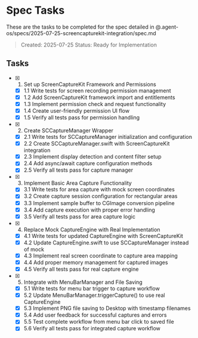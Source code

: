 # Spec Tasks

These are the tasks to be completed for the spec detailed in @.agent-os/specs/2025-07-25-screencapturekit-integration/spec.md

> Created: 2025-07-25
> Status: Ready for Implementation

## Tasks

- [x] 1. Set up ScreenCaptureKit Framework and Permissions
  - [x] 1.1 Write tests for screen recording permission management
  - [x] 1.2 Add ScreenCaptureKit framework import and entitlements
  - [x] 1.3 Implement permission check and request functionality
  - [x] 1.4 Create user-friendly permission UI flow
  - [x] 1.5 Verify all tests pass for permission handling

- [x] 2. Create SCCaptureManager Wrapper
  - [x] 2.1 Write tests for SCCaptureManager initialization and configuration
  - [x] 2.2 Create SCCaptureManager.swift with ScreenCaptureKit integration
  - [x] 2.3 Implement display detection and content filter setup
  - [x] 2.4 Add async/await capture configuration methods
  - [x] 2.5 Verify all tests pass for capture manager

- [x] 3. Implement Basic Area Capture Functionality
  - [x] 3.1 Write tests for area capture with mock screen coordinates
  - [x] 3.2 Create capture session configuration for rectangular areas
  - [x] 3.3 Implement sample buffer to CGImage conversion pipeline
  - [x] 3.4 Add capture execution with proper error handling
  - [x] 3.5 Verify all tests pass for area capture logic

- [x] 4. Replace Mock CaptureEngine with Real Implementation
  - [x] 4.1 Write tests for updated CaptureEngine with ScreenCaptureKit
  - [x] 4.2 Update CaptureEngine.swift to use SCCaptureManager instead of mock
  - [x] 4.3 Implement real screen coordinate to capture area mapping
  - [x] 4.4 Add proper memory management for captured images
  - [x] 4.5 Verify all tests pass for real capture engine

- [x] 5. Integrate with MenuBarManager and File Saving
  - [x] 5.1 Write tests for menu bar trigger to capture workflow
  - [x] 5.2 Update MenuBarManager.triggerCapture() to use real CaptureEngine
  - [x] 5.3 Implement PNG file saving to Desktop with timestamp filenames
  - [x] 5.4 Add user feedback for successful captures and errors
  - [x] 5.5 Test complete workflow from menu bar click to saved file
  - [x] 5.6 Verify all tests pass for integrated capture workflow
